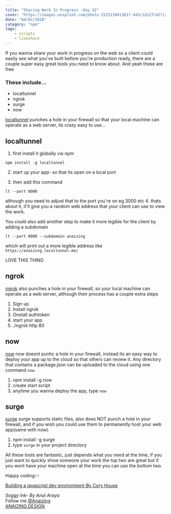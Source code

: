```yaml
---
title: "Sharing Work In Progress -Day 32"
cover: "https://images.unsplash.com/photo-1525130413817-d45c1d127c42?ixlib=rb-0.3.5&ixid=eyJhcHBfaWQiOjEyMDd9&s=22b665e08fd207619e91753d4f2236b3&auto=format&fit=crop&w=1500&q=80"
date: "04/02/2018"
category: "npm"
tags:
    - scripts
    - liveshare
---
```


If you wanna share your work in progress on the web so a client could easily see what you've built before you're production ready, there are a couple super easy great tools you need to know about. And yeah these are free


### These include...
* localtunnel
* ngrok
* surge
* now

[localtunnel](https://localtunnel.github.io/www/)
punches a hole in your firewall so that your local machine can operate as a web server, its crazy easy to use...

## localtunnel


1. first install it globally via npm

```
npm install -g localtunnel
```

2. start up your app- so that its open on a local port

3. then add this command

```
lt --port 8000
```
although you need to adjust that to the port you're on eg 3000 etc
4. thats about it, it'll give you a random web address that your client can use to view the work. 

You could also add another step to make it more legible for the client by adding a subdomain

```
lt --port 8000 --subdomain anaizing
```

which will print out a more legible address like `https://anaizing.localtunnel.me/`

LOVE THIS THING

## ngrok

[ngrok](https://ngrok.com/)
also punches a hole in your firewall, so your local machine can operate as a web server, although their process has a couple extra steps

1. Sign up
2. Install ngrok
3. Onstall authtoken
4. start your app
5. ./ngrok http 80

## now

[now](https://zeit.co/now)
now doesnt punhc a hole in your firewall, instead its an easy way to deploy your app up to the cloud so that others can review it. Any directory that contains a package.json can be uploaded to the cloud using one command `now`.

1. npm install -g now
2. create start script
3. anytime you wanna deploy the app, type `now`

## surge

[surge](https://surge.sh/)
surge supports static files, also does NOT punch a hole in your firewall, and if you wish you could use them to permanently host your web app(same with now).

1. npm install -g surge
2. type `surge` in your project directory


All these tools are fantastic, just depends what you need at the time, if you just want to quickly show someone your work the top two are great but if you wont have your machine open at the time you can use the bottom two.


Happy coding`!!`



[Building a javascript dev environment-By Cory House](https://www.pluralsight.com/courses/javascript-development-environment)

_Soggy Ink- By Anai Araya_<br>
Follow me [@Anaizing](https://twitter.com/Anaizing) <br>
[ANAIZING.DESIGN](http://anaizing.design/)

